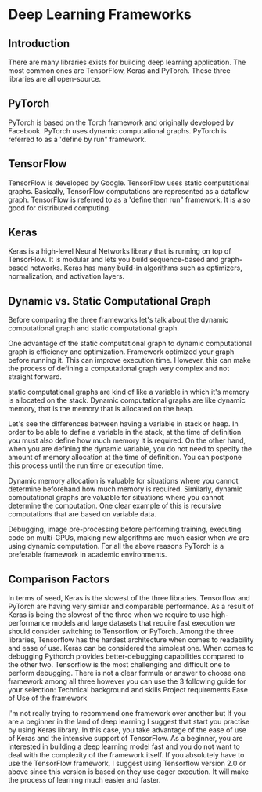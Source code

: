 # Deep Learning Frameworks

## Introduction
There are many libraries exists for building deep learning application. The most common ones are TensorFlow, Keras and PyTorch. These three libraries are all open-source.

## PyTorch
PyTorch is based on the Torch framework and originally developed by Facebook. PyTorch uses dynamic computational graphs. PyTorch is referred to as a 'define by run" framework.

## TensorFlow
TensorFlow is developed by Google. TensorFlow uses static computational graphs. Basically, TensorFlow computations are represented as a dataflow graph. TensorFlow is referred to as a 'define then run" framework. It is also good for distributed computing.

## Keras
Keras is a high-level Neural Networks library that is running on top of TensorFlow. It is modular and lets you build sequence-based and graph-based networks. Keras has many build-in algorithms such as optimizers, normalization, and activation layers.

## Dynamic vs. Static Computational Graph
Before comparing the three frameworks let's talk about the dynamic computational graph and static computational graph.

One advantage of the static computational graph to dynamic computational graph is efficiency and optimization. Framework optimized your graph before running it. This can improve execution time. However, this can make the process of defining a computational graph very complex and not straight forward.

static computational graphs are kind of like a variable in which it's memory is allocated on the stack. Dynamic computational graphs are like dynamic memory, that is the memory that is allocated on the heap.

Let's see the differences between having a variable in stack or heap. In order to be able to define a variable in the stack, at the time of definition you must also define how much memory it is required. On the other hand, when you are defining the dynamic variable, you do not need to specify the amount of memory allocation at the time of definition. You can postpone this process until the run time or execution time.

Dynamic memory allocation is valuable for situations where you cannot determine beforehand how much memory is required. Similarly, dynamic computational graphs are valuable for situations where you cannot determine the computation. One clear example of this is recursive computations that are based on variable data.

Debugging, image pre-processing before performing training, executing code on multi-GPUs, making new algorithms are much easier when we are using dynamic computation. For all the above reasons PyTorch is a preferable framework in academic environments.

## Comparison Factors
In terms of seed, Keras is the slowest of the three libraries. Tensorflow and PyTorch are having very similar and comparable performance. As a result of Keras is being the slowest of the three when we require to use high-performance models and large datasets that require fast execution we should consider switching to Tensorflow or PyTorch.
Among the three libraries, Tensorflow has the hardest architecture when comes to readability and ease of use. Keras can be considered the simplest one.
When comes to debugging Pythorch provides better-debugging capabilities compared to the other two. Tensorflow is the most challenging and difficult one to perform debugging.
There is not a clear formula or answer to choose one framework among all three however you can use the 3 following guide for your selection:
Technical background and skills
Project requirements
Ease of Use of the framework

I'm not really trying to recommend one framework over another but If you are a beginner in the land of deep learning I suggest that start you practise by using Keras library. In this case, you take advantage of the ease of use of Keras and the intensive support of TensorFlow. As a beginner, you are interested in building a deep learning model fast and you do not want to deal with the complexity of the framework itself.
If you absolutely have to use the TensorFlow framework, I suggest using Tensorflow version 2.0 or above since this version is based on they use eager execution. It will make the process of learning much easier and faster.
